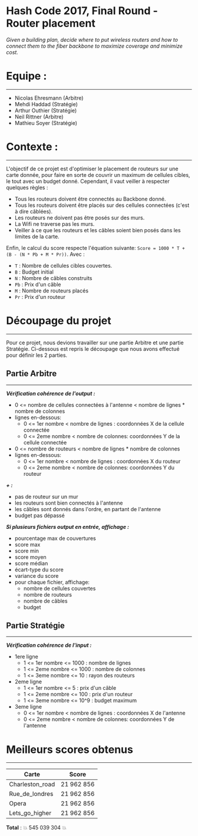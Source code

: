 Hash Code 2017, Final Round - Router placement
===========

*Given a building plan, decide where to put wireless routers and how to connect them to the fiber backbone to maximize coverage and minimize cost.*

# Equipe : 
----------
- Nicolas Ehresmann (Arbitre)
- Mehdi Haddad (Stratégie)
- Arthur Outhier (Stratégie)
- Neil Rittner (Arbitre)
- Mathieu Soyer (Stratégie)


# Contexte :
------------
L'objectif de ce projet est d'optimiser le placement de routeurs sur une carte donnée, pour faire
en sorte de couvrir un maximum de cellules cibles, le tout avec un budget donné.
Cependant, il vaut veiller à respecter quelques règles : 
- Tous les routeurs doivent être connectés au Backbone donné.
- Tous les routeurs doivent être placés sur des cellules connectées (c'est à dire câblées).
- Les routeurs ne doivent pas être posés sur des murs.
- La Wifi ne traverse pas les murs.
- Veiller à ce que les routeurs et les câbles soient bien posés dans les limites de la carte.

Enfin, le calcul du score respecte l'équation suivante:
`Score = 1000 * T + (B - (N * Pb + M * Pr))`. Avec : 
- `T` : Nombre de cellules cibles couvertes.
- `B` : Budget initial
- `N` : Nombre de câbles construits
- `Pb` : Prix d'un câble
- `M` : Nombre de routeurs placés
- `Pr` : Prix d'un routeur


# Découpage du projet
---------------------
Pour ce projet, nous devions travailler sur une partie Arbitre et une partie Stratégie.
Ci-dessous est repris le découpage que nous avons effectué pour définir les 2 parties.

## Partie Arbitre
-----------------
***Vérification cohérence de l'output :***
- 0 <= nombre de cellules connectées à l'antenne < nombre de lignes * nombre de colonnes
- lignes en-dessous:
	- 0 <= 1er nombre < nombre de lignes : coordonnées X de la cellule connectée
	- 0 <= 2eme nombre < nombre de colonnes: coordonnées Y de la cellule connectée
- 0 <= nombre de routeurs < nombre de lignes * nombre de colonnes
- lignes en-dessous:
	- 0 <= 1er nombre < nombre de lignes : coordonnées X du routeur
	- 0 <= 2eme nombre < nombre de colonnes: coordonnées Y du routeur

***+ :***
- pas de routeur sur un mur
- les routeurs sont bien connectés à l'antenne 
- les câbles sont donnés dans l'ordre, en partant de l'antenne
- budget pas dépassé

***Si plusieurs fichiers output en entrée, affichage :***
- pourcentage max de couvertures
- score max
- score min
- score moyen
- score médian
- écart-type du score
- variance du score
- pour chaque fichier, affichage:
	- nombre de cellules couvertes
	- nombre de routeurs
	- nombre de câbles
	- budget

## Partie Stratégie
-------------------
***Vérification cohérence de l'input :***
- 1ere ligne
	- 1 <= 1er nombre <= 1000 : nombre de lignes
	- 1 <= 2eme nombre <= 1000 : nombre de colonnes
	- 1 <= 3eme nombre <= 10 : rayon des routeurs
- 2eme ligne
	- 1 <= 1er nombre <= 5 : prix d'un câble
	- 1 <= 2eme nombre <= 100 : prix d'un routeur
	- 1 <= 3eme nombre <= 10^9 : budget maximum
- 3eme ligne
	- 0 <= 1er nombre < nombre de lignes : coordonnées X de l'antenne
	- 0 <= 2eme nombre < nombre de colonnes: coordonnées Y de l'antenne

# Meilleurs scores obtenus
--------------------------

| Carte           | Score    
| --------------- | ----------
| Charleston_road | 21 962 856
| Rue_de_londres  | 21 962 856
| Opera           | 21 962 856
| Lets_go_higher  | 21 962 856

**Total** : :boom: 545 039 304 :boom:
